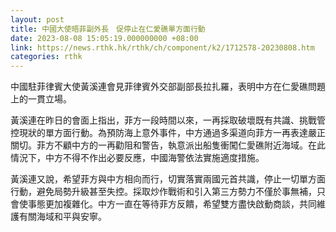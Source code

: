 ```yaml
---
layout: post
title: 中國大使晤菲副外長　促停止在仁愛礁單方面行動
date: 2023-08-08 15:05:19.000000000 +08:00
link: https://news.rthk.hk/rthk/ch/component/k2/1712578-20230808.htm
categories: rthk
---
```


中國駐菲律賓大使黃溪連會見菲律賓外交部副部長拉扎羅，表明中方在仁愛礁問題上的一貫立場。

黃溪連在昨日的會面上指出，菲方一段時間以來，一再採取破壞既有共識、挑戰管控現狀的單方面行動。為預防海上意外事件，中方通過多渠道向菲方一再表達嚴正關切。菲方不顧中方的一再勸阻和警告，執意派出船隻衝闖仁愛礁附近海域。在此情況下，中方不得不作出必要反應，中國海警依法實施適度措施。

黃溪連又說，希望菲方與中方相向而行，切實落實兩國元首共識，停止一切單方面行動，避免局勢升級甚至失控。採取炒作戰術和引入第三方勢力不僅於事無補，只會使事態更加複雜化。中方一直在等待菲方反饋，希望雙方盡快啟動商談，共同維護有關海域和平與安寧。

